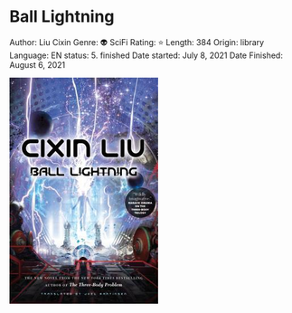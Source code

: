 # Ball Lightning

Author: Liu Cixin
Genre: 👽 SciFi
Rating: ⭐️
Length: 384
Origin: library
Language: EN
status: 5. finished
Date started: July 8, 2021
Date Finished: August 6, 2021

![Ball%20Lightning%20ace9f2c1bcb64bd0a5d6f2ad84fc3984/Untitled.png](Ball%20Lightning%20ace9f2c1bcb64bd0a5d6f2ad84fc3984/Untitled.png)